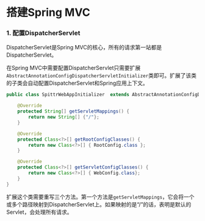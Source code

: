 # 搭建Spring MVC

### 1. 配置DispatcherServlet

DispatcherServlet是Spring MVC的核心，所有的请求第一站都是DispatcherServlet。

在Spring MVC中需要配置DispatcherServlet只需要扩展`AbstractAnnotationConfigDispatcherServletInitializer`类即可。扩展了该类的子类会自动配置DispatcherServlet和Spring应用上下文。

```java
public class SpittrWebAppInitializer  extends AbstractAnnotationConfigDispatcherServletInitializer{

    @Override
    protected String[] getServletMappings() {
        return new String[] {"/"};
    }

    @Override
    protected Class<?>[] getRootConfigClasses() {
        return new Class<?>[] { RootConfig.class };
    }

    @Override
    protected Class<?>[] getServletConfigClasses() {
        return new Class<?>[] { WebConfig.class};
    }
}
```

扩展这个类需要重写三个方法。第一个方法是`getServletMappings`，它会将一个或多个路径映射到DispatcherServlet上。如果映射的是“/”的话，表明是默认的Servlet，会处理所有请求。